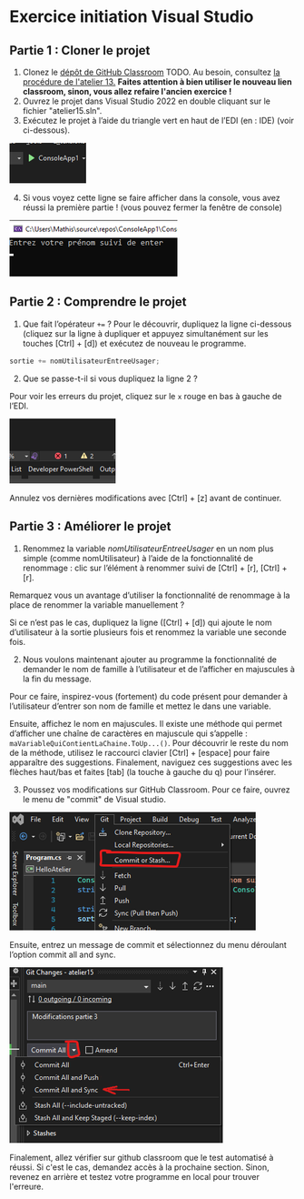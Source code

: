 # Exercice initiation Visual Studio

## Partie 1 : Cloner le projet

1. Clonez le [dépôt de GitHub Classroom]() TODO. Au besoin, consultez [la procédure de l'atelier 13.](https://github.com/PiFou86/420-W00-SF/blob/3360bf2eb7ec4fa16ac22133f7120c864d0c4891/EXERCICES01.md) 
**Faites attention à bien utiliser le nouveau lien classroom, sinon, vous allez refaire l'ancien exercice !**
2. Ouvrez le projet dans Visual Studio 2022 en double cliquant sur le fichier "atelier15.sln".
3. Exécutez le projet à l’aide du triangle vert en haut de l’EDI (en : IDE) (voir ci-dessous).

![Démarrer votre programme](img/demarrer.png)

4. Si vous voyez cette ligne se faire afficher dans la console, vous avez réussi la première partie ! (vous pouvez fermer la fenêtre de console)

![Affichage normal](img/programme_demarre.png)

## Partie 2 : Comprendre le projet

1. Que fait l’opérateur ```+=``` ? Pour le découvrir, dupliquez la ligne ci-dessous (cliquez sur la ligne à dupliquer et appuyez simultanément sur les touches [Ctrl] + [d]) et exécutez de nouveau le programme.

```csharp
sortie += nomUtilisateurEntreeUsager;
```

2. Que se passe-t-il si vous dupliquez la ligne 2 ?

Pour voir les erreurs du projet, cliquez sur le ```x``` rouge en bas à gauche de l’EDI.

![Affichage des erreurs](img/erreurs_codage.png)

Annulez vos dernières modifications avec [Ctrl] + [z] avant de continuer.

## Partie 3 : Améliorer le projet

1. Renommez la variable *nomUtilisateurEntreeUsager* en un nom plus simple (comme nomUtilisateur) à l’aide de la fonctionnalité de renommage : clic sur l’élément à renommer suivi de [Ctrl] + [r], [Ctrl] + [r].

Remarquez vous un avantage d’utiliser la fonctionnalité de renommage à la place de renommer la variable manuellement ?

Si ce n’est pas le cas, dupliquez la ligne ([Ctrl] + [d]) qui ajoute le nom d’utilisateur à la sortie plusieurs fois et renommez la variable une seconde fois.

2. Nous voulons maintenant ajouter au programme la fonctionnalité de demander le nom de famille à l’utilisateur et de l’afficher en majuscules à la fin du message.

Pour ce faire, inspirez-vous (fortement) du code présent pour demander à l’utilisateur d’entrer son nom de famille et mettez le dans une variable.

Ensuite, affichez le nom en majuscules. Il existe une méthode qui permet d’afficher une chaîne de caractères en majuscule qui s’appelle : ```maVariableQuiContientLaChaine.ToUp...()```. Pour découvrir le reste du nom de la méthode, utilisez le raccourci clavier [Ctrl] + [espace] pour faire apparaître des suggestions. Finalement, naviguez ces suggestions avec les flèches haut/bas et faites [tab] (la touche à gauche du q) pour l’insérer.

3. Poussez vos modifications sur GitHub Classroom. Pour ce faire, ouvrez le menu de "commit" de Visual studio.

![Faire un commit](img/commit_or_stash.png)

Ensuite, entrez un message de commit et sélectionnez du menu déroulant l’option commit all and sync.

![Faire un commit](img/commit.png)

Finalement, allez vérifier sur github classroom que le test automatisé à réussi. Si c'est le cas, demandez accès à la prochaine section. Sinon, revenez en arrière et testez votre programme en local pour trouver l'erreure.

